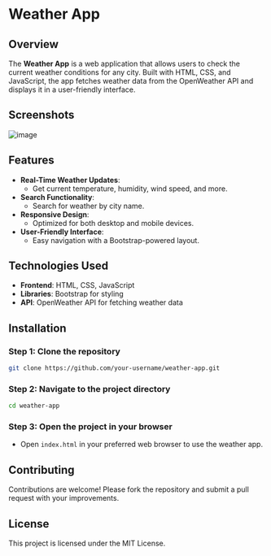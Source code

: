 
# Weather App

## Overview
The **Weather App** is a web application that allows users to check the current weather conditions for any city. Built with HTML, CSS, and JavaScript, the app fetches weather data from the OpenWeather API and displays it in a user-friendly interface. 

## Screenshots
![image](https://github.com/user-attachments/assets/60aae408-b91a-4986-a0dc-6f528bb87354)

## Features
- **Real-Time Weather Updates**: 
  - Get current temperature, humidity, wind speed, and more.
- **Search Functionality**: 
  - Search for weather by city name.
- **Responsive Design**: 
  - Optimized for both desktop and mobile devices.
- **User-Friendly Interface**: 
  - Easy navigation with a Bootstrap-powered layout.

## Technologies Used
- **Frontend**: HTML, CSS, JavaScript
- **Libraries**: Bootstrap for styling
- **API**: OpenWeather API for fetching weather data

## Installation

### Step 1: Clone the repository
```bash
git clone https://github.com/your-username/weather-app.git
```

### Step 2: Navigate to the project directory
```bash
cd weather-app
```

### Step 3: Open the project in your browser
- Open `index.html` in your preferred web browser to use the weather app.




## Contributing
Contributions are welcome! Please fork the repository and submit a pull request with your improvements.

## License
This project is licensed under the MIT License.

